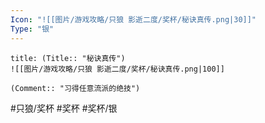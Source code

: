 ```yaml
---
Icon: "![[图片/游戏攻略/只狼 影逝二度/奖杯/秘诀真传.png|30]]"
Type: "银"
---
```

```ad-common-silver-trophy
title: (Title:: "秘诀真传")
![[图片/游戏攻略/只狼 影逝二度/奖杯/秘诀真传.png|100]]

(Comment:: "习得任意流派的绝技")
```

#只狼/奖杯 #奖杯 #奖杯/银
